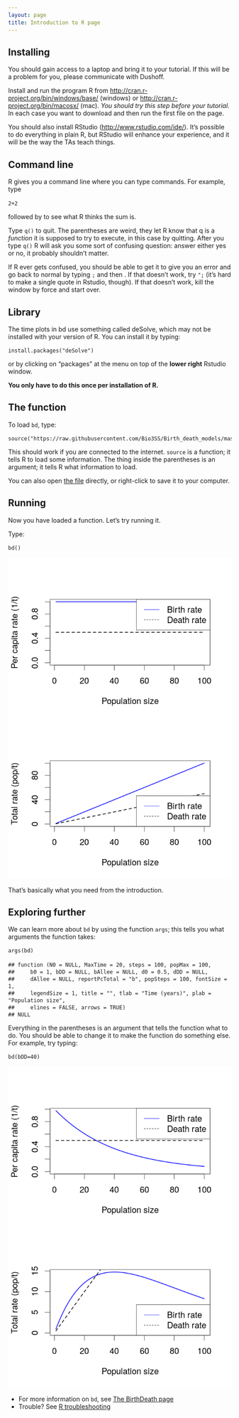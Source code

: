```yaml
---
layout: page
title: Introduction to R page
---
```



Installing
----------

You should gain access to a laptop and bring it to your tutorial. If
this will be a problem for you, please communicate with Dushoff.

Install and run the program R from
<a href="http://cran.r-project.org/bin/windows/base/" class="uri">http://cran.r-project.org/bin/windows/base/</a>
(windows) or
<a href="http://cran.r-project.org/bin/macosx/" class="uri">http://cran.r-project.org/bin/macosx/</a>
(mac). *You should try this step before your tutorial*. In each case you
want to download and then run the first file on the page.

You should also install RStudio
(<a href="http://www.rstudio.com/ide/" class="uri">http://www.rstudio.com/ide/</a>).
It’s possible to do everything in plain R, but RStudio will enhance your
experience, and it will be the way the TAs teach things.

Command line
------------

R gives you a command line where you can type commands. For example,
type

`2+2`

followed by <enter> to see what R thinks the sum is.

Type `q()` to quit. The parentheses are weird, they let R know that q is
a *function* it is supposed to try to execute, in this case by quitting.
After you type `q()` R will ask you some sort of confusing question:
answer either yes or no, it probably shouldn’t matter.

If R ever gets confused, you should be able to get it to give you an
error and go back to normal by typing `;` and then <enter> . If that
doesn’t work, try `";` (it’s hard to make a single quote in Rstudio,
though). If that doesn’t work, kill the window by force and start over.

Library
-------

The time plots in bd use something called deSolve, which may not be
installed with your version of R. You can install it by typing:

    install.packages("deSolve") 

or by clicking on “packages” at the menu on top of the **lower right**
Rstudio window.

**You only have to do this once per installation of R.**

The function
------------

To load `bd`, type:

    source("https://raw.githubusercontent.com/Bio3SS/Birth_death_models/master/bd.R") 

This should work if you are connected to the internet. `source` is a
function; it tells R to load some information. The thing inside the
parentheses is an argument; it tells R what information to load.

You can also open [the
file](https://raw.githubusercontent.com/Bio3SS/Birth_death_models/master/bd.R)
directly, or right-click to save it to your computer.

Running
-------

Now you have loaded a function. Let’s try running it.

Type:

    bd() 

![](r.rmd_files/figure-markdown_strict/unnamed-chunk-2-1.png)![](r.rmd_files/figure-markdown_strict/unnamed-chunk-2-2.png)

That’s basically what you need from the introduction.

Exploring further
-----------------

We can learn more about `bd` by using the function `args`; this tells
you what arguments the function takes:

    args(bd) 

    ## function (N0 = NULL, MaxTime = 20, steps = 100, popMax = 100, 
    ##     b0 = 1, bDD = NULL, bAllee = NULL, d0 = 0.5, dDD = NULL, 
    ##     dAllee = NULL, reportPcTotal = "b", popSteps = 100, fontSize = 1, 
    ##     legendSize = 1, title = "", tlab = "Time (years)", plab = "Population size", 
    ##     elines = FALSE, arrows = TRUE) 
    ## NULL

Everything in the parentheses is an argument that tells the function
what to do. You should be able to change it to make the function do
something else. For example, try typing:

    bd(bDD=40) 

![](r.rmd_files/figure-markdown_strict/unnamed-chunk-4-1.png)![](r.rmd_files/figure-markdown_strict/unnamed-chunk-4-2.png)

-   For more information on `bd`, see [The BirthDeath
    page](bd.export.html)
-   Trouble? See [R troubleshooting](/trouble.html)

